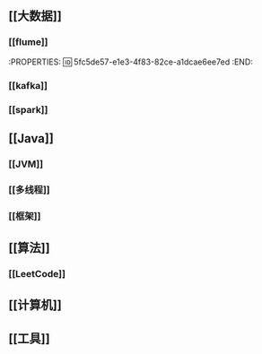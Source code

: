 ## [[大数据]]
### [[flume]]
:PROPERTIES:
:id: 5fc5de57-e1e3-4f83-82ce-a1dcae6ee7ed
:END:
### [[kafka]]
### [[spark]]
## [[Java]]
### [[JVM]]
### [[多线程]]
### [[框架]]
## [[算法]]
### [[LeetCode]]
## [[计算机]]
## [[工具]]
